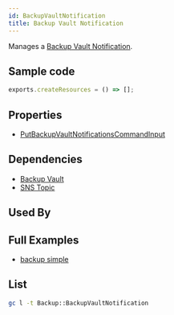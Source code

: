 ```yaml
---
id: BackupVaultNotification
title: Backup Vault Notification
---
```


Manages a [Backup Vault Notification](https://console.aws.amazon.com/backup/home).

## Sample code

```js
exports.createResources = () => [];
```

## Properties

- [PutBackupVaultNotificationsCommandInput](https://docs.aws.amazon.com/AWSJavaScriptSDK/v3/latest/clients/client-backup/interfaces/putbackupvaultnotificationscommandinput.html)

## Dependencies

- [Backup Vault](./BackupVault.md)
- [SNS Topic](../SNS/Topic.md)

## Used By

## Full Examples

- [backup simple](https://github.com/grucloud/grucloud/tree/main/examples/aws/Backup/backup-simple)

## List

```sh
gc l -t Backup::BackupVaultNotification
```

```txt

```
